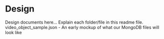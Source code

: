 # Design

Design documents here... Explain each folder/file in this readme file.
video_object_sample.json - An early mockup of what our MongoDB files will look like